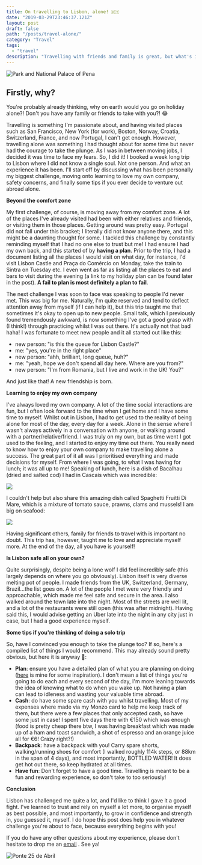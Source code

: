 ```yaml
---
title: On travelling to Lisbon, alone! 🇵🇹
date: "2019-03-29T23:46:37.121Z"
layout: post
draft: false
path: "/posts/travel-alone/"
category: "Travel"
tags:
  - "travel"
description: "Travelling with friends and family is great, but what's it like going solo? Here's my expereince..."
---
```

![](./me3.jpg "Park and National Palace of Pena")

## Firstly, why?

You're probably already thinking, why on earth would you go on holiday alone?! Don't you have any family or friends to take with you?! 😂

Travelling is something I'm passionate about, and having visited places such as San Francisco, New York (for work), Boston, Norway, Croatia, Switzerland, France, and now Portugal, I can't get enough. However, travelling alone was something I had thought about for some time but never had the courage to take the plunge. As I was in between moving jobs, I decided it was time to face my fears. So, I did it! I booked a week long trip to Lisbon where I did not know a single soul. Not one person. And what an experience it has been. I'll start off by discussing what has been personally my biggest challenge, moving onto learning to love my own company, safety concerns, and finally some tips if you ever decide to venture out abroad alone.

**Beyond the comfort zone**

My first challenge, of course, is moving away from my comfort zone. A lot of the places I've already visited had been with either relatives and friends, or visiting them in those places. Getting around was pretty easy. Portugal did not fall under this bracket; I literally did not know anyone there, and this might be a daunting thought for some. I tackled this challenge by constantly reminding myself that I had no one else to trust but me! I had ensure I had my own back, and this started of by **having a plan**. Prior to the trip, I had a document listing all the places I would visit on what day, for instance, I'd visit Lisbon Castle and Praça do Comércio on Monday, take the train to Sintra on Tuesday etc. I even went as far as listing all the places to eat and bars to visit during the evening (a link to my holiday plan can be found later in the post). **A fail to plan is most definitely a plan to fail**.

The next challenge I was soon to face was speaking to  people I'd never met. This was big for me. Naturally, I'm quite reserved and tend to deflect attention away from myself (if I can help it), but this trip taught me that sometimes it's okay to open up to new people. Small talk, which I previously found  tremendously awkward, is now something I've got a good grasp with (I think!) through practicing whilst I was out there. It's actually not that bad haha! I was fortunate to meet new people and it all started out like this:

- new person: "is this the queue for Lisbon Castle?"
- me: "yes, you're in the right place"
- new person: "ahh, brilliant, long queue, huh?"
- me: "yeah, hope we don't spend all day here. Where are you from?"
- new person: "I'm from Romania, but I live and work in the UK! You?"

And just like that! A new friendship is born.

**Learning to enjoy my own company**

I've always loved my own company. A lot of the time social interactions are fun, but I often look forward to the time when I get home and I have some time to myself. Whilst out in Lisbon, I had to get used to the reality of being alone for most of the day, every day for a week. Alone in the sense where I wasn't always actively in a conversation with anyone, or walking around with a partner/relative/friend. I was truly on my own, but as time went I got used to the feeling, and I started to enjoy my time out there. You really need to know how to enjoy your own company to make travelling alone a success. The great part of it all was I prioritised  everything and made decisions for myself. From where I was going, to what I was having for lunch; it was all up to me! Speaking of lunch, here is a dish of Bacalhau (dried and salted cod) I had in Cascais which was incredible:

![](./bacalhau.jpg)

I couldn't help but also share this amazing dish called Spaghetti Fruitti Di Mare, which is a mixture of tomato sauce, prawns, clams and mussels! I am big on seafood:

![](./seafood.jpg)

Having significant others, family for friends to travel with is important no doubt. This trip has, however, taught me to love and appreciate myself more. At the end of the day, all you have is yourself! 

**Is Lisbon safe all on your own?**

Quite surprisingly, despite being a lone wolf I did feel incredibly safe (this largely depends on where you go obviously). Lisbon itself is very diverse melting pot of people. I made friends from the UK, Switzerland, Germany, Brazil...the list goes on. A lot of the people I met were very friendly and approachable, which made me feel safe and secure in the area. I also walked around the town late into the night. Most of the streets are well lit, and a lot of the restaurants were still open (this was after midnight). Having said this, I would advise getting an Uber late into the night in any city just in case, but I had a good experience myself.

**Some tips if you're thinking of doing  a solo trip**

So, have I convinced you enough to take the plunge too? If so, here's a compiled list of things I would recommend.  This may already sound pretty obvious, but here it is anyway 🙂:

- **Plan**: ensure you have a detailed plan of what you are planning on doing ([here](https://docs.google.com/document/d/1L5kodwLUCY_-s091cr589HuulHvo8AvzbC0PVm6eQTI/edit?usp=sharing) is mine for some inspiration). I don't mean a list of things you're going to do each and every second of the day, I'm more leaning towards the idea of knowing what to do when you wake up. Not having a plan can lead to idleness and wasting your valuable time abroad.
- **Cash**: do have some spare cash with you whilst travelling. Most of my expenses where made via my Monzo card to help me keep track of them, but there were a few places that only accepted cash, so have some just in case! I spent five days there with €150  which was enough (food is pretty cheap there btw, I was having breakfast which was made up of a ham and toast sandwich, a shot of espresso and an orange juice all for €6! Crazy right?!)
- **Backpack**: have a backpack with you! Carry spare shorts, walking/running shoes for comfort (I walked roughly 114k steps, or 88km in the span of 4 days), and most importantly, BOTTLED WATER! It does get hot out there, so keep hydrated at all times.
- **Have fun**: Don't forget to have a good time. Travelling is meant to be a fun and rewarding experience, so don't take to too seriously!

**Conclusion**

Lisbon has challenged me quite a lot, and I'd like to think I gave it a good fight. I've learned to trust and rely on myself a lot more, to organise myself as best possible, and most importantly, to grow in confidence and strength in, you guessed it, myself. I do hope this post does help you in whatever challenge you're about to face, because everything begins with you!

If you do have any other questions about my experience, please don't hesitate to drop me an [email](mailto:paul.waweru58@gmail.com) . See ya!


![](./me.jpg "Ponte 25 de Abril")
